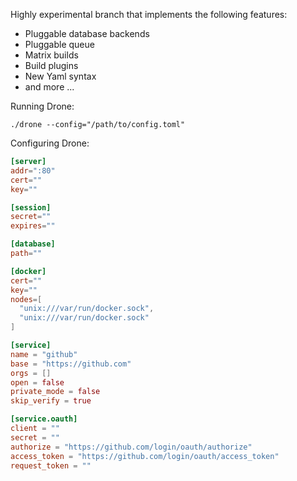 Highly experimental branch that implements the following features:

* Pluggable database backends
* Pluggable queue
* Matrix builds
* Build plugins
* New Yaml syntax
* and more ...

Running Drone:

```
./drone --config="/path/to/config.toml"
```

Configuring Drone:

```toml
[server]
addr=":80"
cert=""
key=""

[session]
secret=""
expires=""

[database]
path=""

[docker]
cert=""
key=""
nodes=[
  "unix:///var/run/docker.sock",
  "unix:///var/run/docker.sock"
]

[service]
name = "github"
base = "https://github.com"
orgs = []
open = false
private_mode = false
skip_verify = true

[service.oauth]
client = ""
secret = ""
authorize = "https://github.com/login/oauth/authorize"
access_token = "https://github.com/login/oauth/access_token"
request_token = ""
```
